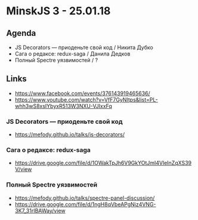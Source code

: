 # MinskJS 3 - 25.01.18


## Agenda

- JS Decorators — приоденьте свой код / Никита Дубко
- Сага о редаксе: redux-saga / Данила Дедков
- Полный Spectre уязвимостей / ?


## Links

- https://www.facebook.com/events/376143919465636/
- https://www.youtube.com/watch?v=VfF7GyNItps&list=PL-whh3wS8xsIYbyxR513W3NXU-VJIxxFq


### JS Decorators — приоденьте свой код

- https://mefody.github.io/talks/js-decorators/

### Сага о редаксе: redux-saga

- https://drive.google.com/file/d/1OWakTpJh6V9GkYOtJmI4VleInZqXS39V/view

### Полный Spectre уязвимостей

- https://mefody.github.io/talks/spectre-panel-discussion/
- https://drive.google.com/file/d/1ngH8qVbeAPgNjz4VNG-3K7_31rIBAWay/view